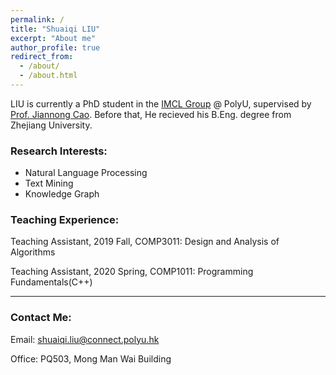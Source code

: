 ```yaml
---
permalink: /
title: "Shuaiqi LIU"
excerpt: "About me"
author_profile: true
redirect_from: 
  - /about/
  - /about.html
---
```


LIU is currently a PhD student in the <a href="https://www4.comp.polyu.edu.hk/~labimcl/index.html" target="_blank">IMCL Group</a> @ PolyU, supervised by <a href="https://www4.comp.polyu.edu.hk/~csjcao/" target="_blank">Prof. Jiannong Cao</a>. Before that, He recieved his B.Eng. degree from Zhejiang University.


### Research Interests:
* Natural Language Processing
* Text Mining
* Knowledge Graph

### Teaching Experience:
Teaching Assistant, 2019 Fall, COMP3011: Design and Analysis of Algorithms

Teaching Assistant, 2020 Spring, COMP1011: Programming Fundamentals(C++)

------

### Contact Me:
Email: shuaiqi.liu@connect.polyu.hk

Office: PQ503, Mong Man Wai Building
